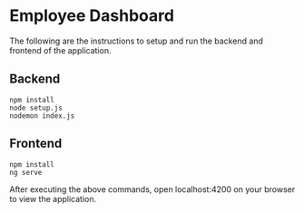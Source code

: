 # Employee Dashboard
The following are the instructions to setup and run the backend and frontend of the application.
## Backend
```
npm install
node setup.js
nodemon index.js
```
## Frontend
```
npm install
ng serve
```
After executing the above commands, open localhost:4200 on your browser to view the application.